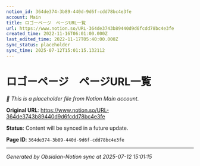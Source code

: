 ```yaml
---
notion_id: 364de374-3b89-440d-9d6f-cdd78bc4e3fe
account: Main
title: ロゴーページ　ページURL一覧
url: https://www.notion.so/URL-364de3743b89440d9d6fcdd78bc4e3fe
created_time: 2022-11-16T06:01:00.000Z
last_edited_time: 2022-11-17T05:40:00.000Z
sync_status: placeholder
sync_time: 2025-07-12T15:01:15.132112
---
```


# ロゴーページ　ページURL一覧

*🔄 This is a placeholder file from Notion Main account.*

**Original URL**: https://www.notion.so/URL-364de3743b89440d9d6fcdd78bc4e3fe

**Status**: Content will be synced in a future update.

**Page ID**: `364de374-3b89-440d-9d6f-cdd78bc4e3fe`

---

*Generated by Obsidian-Notion sync at 2025-07-12 15:01:15*
